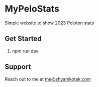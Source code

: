 # MyPeloStats

Simple website to show 2023 Peloton stats

## Get Started

1. npm run dev

## Support

Reach out to me at me@shyamkotak.com
